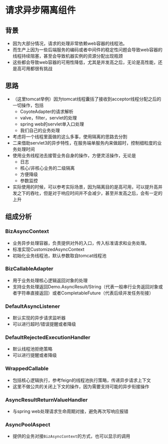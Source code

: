 # 请求异步隔离组件

## 背景

- 因为大部分情况，请求的处理非常依赖web容器的线程池。
- 而生产上因为一些后端服务的编码或者中间件的稳定性问题会导致web容器的线程持续阻塞，甚至会导致机器实例的资源分配出现瓶颈
- 这些都会导致web容器的可用性降低，尤其是并发高之后，无论是高性能，还是高可用都很有挑战

## 思路

- （这里tomcat举例）因为tomcat线程囊括了接收到acceptor线程分配之后的一切操作，包括
  - CoyoteAdapter的请求解析
  - valve，filter，servlet的处理
  - spring web的servlet单入口处理
  - 我们自己的业务处理
- 考虑将一个线程里面做的这么多事，使用隔离的思路去分割
- 二来借助servlet3的异步特性，在服务端单服务内来做超时，控制细粒度的业务处理时间
- 使用业务线程池去接管业务自身的操作，方便灵活操作，无论是
  - 日志
  - 核心/非核心业务的二级隔离
  - 方便降级
  - 参数监控
- 实际使用的时候，可以参考实际场景，因为隔离目的是高可用，可以提升高并发之下的吞吐，但是对于响应时间并不会减少，甚至并发高之后，会有一定的上升

## 组成分析

### BizAsyncContext

- 业务异步处理容器，负责提供对外的入口，传入标准请求和业务处理。
- 标准实现CustomizedAsyncContext
- 初始化业务线程池，默认参数取自tomcat线程池

### BizCallableAdapter

- 用于业务处理核心逻辑返回对象的处理
- 支持业务处理返回Demo.AsyncResult/String（代表一般串行业务返回对象或者字符串直接返回）或者CompletableFuture（代表后续并发任务衔接）

### DefaultAsyncListener

- 默认实现的异步请求监听器
- 可以进行超时/错误提醒或者降级

### DefaultRejectedExecutionHandler

- 默认线程池拒绝策略
- 可以进行提醒或者降级

### WrappedCallable

- 包括核心逻辑执行，参考feign的线程池执行策略，传递异步请求上下文
- 这里不做公共的关闭上下文的操作，因为需要支持可能的异步衔接操作

### AsyncResultReturnValueHandler

- 与spring web处理请求生命周期对接，避免再次写响应报错

### AsyncPoolAspect

- 提供的业务对接`BizAsyncContext`的方式，也可以显示的调用